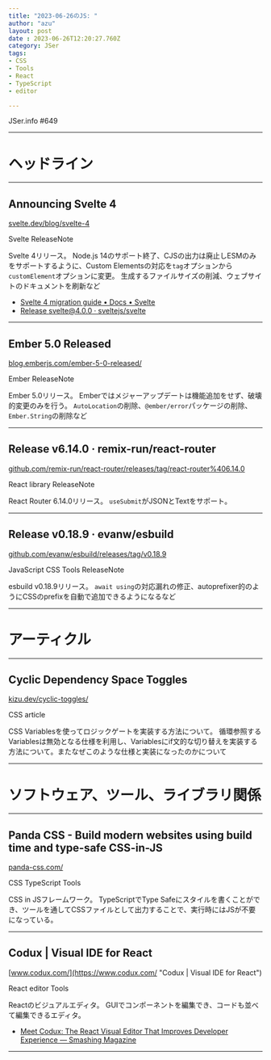 ```yaml
---
title: "2023-06-26のJS: "
author: "azu"
layout: post
date : 2023-06-26T12:20:27.760Z
category: JSer
tags:
- CSS
- Tools
- React
- TypeScript
- editor

---
```


JSer.info #649

----

<h1 class="site-genre">ヘッドライン</h1>

----

## Announcing Svelte 4
[svelte.dev/blog/svelte-4](https://svelte.dev/blog/svelte-4 "Announcing Svelte 4")
<p class="jser-tags jser-tag-icon"><span class="jser-tag">Svelte</span> <span class="jser-tag">ReleaseNote</span></p>

Svelte 4リリース。
Node.js 14のサポート終了、CJSの出力は廃止しESMのみをサポートするように、Custom Elementsの対応を`tag`オプションから`customElement`オプションに変更。
生成するファイルサイズの削減、ウェブサイトのドキュメントを刷新など

- [Svelte 4 migration guide • Docs • Svelte](https://svelte.dev/docs/v4-migration-guide "Svelte 4 migration guide • Docs • Svelte")
- [Release svelte@4.0.0 · sveltejs/svelte](https://github.com/sveltejs/svelte/releases/tag/svelte%404.0.0 "Release svelte@4.0.0 · sveltejs/svelte")

----

## Ember 5.0 Released
[blog.emberjs.com/ember-5-0-released/](https://blog.emberjs.com/ember-5-0-released/ "Ember 5.0 Released")
<p class="jser-tags jser-tag-icon"><span class="jser-tag">Ember</span> <span class="jser-tag">ReleaseNote</span></p>

Ember 5.0リリース。
Emberではメジャーアップデートは機能追加をせず、破壊的変更のみを行う。
`AutoLocation`の削除、`@ember/error`パッケージの削除、`Ember.String`の削除など


----

## Release v6.14.0 · remix-run/react-router
[github.com/remix-run/react-router/releases/tag/react-router%406.14.0](https://github.com/remix-run/react-router/releases/tag/react-router%406.14.0 "Release v6.14.0 · remix-run/react-router")
<p class="jser-tags jser-tag-icon"><span class="jser-tag">React</span> <span class="jser-tag">library</span> <span class="jser-tag">ReleaseNote</span></p>

React Router 6.14.0リリース。
`useSubmit`がJSONとTextをサポート。


----

## Release v0.18.9 · evanw/esbuild
[github.com/evanw/esbuild/releases/tag/v0.18.9](https://github.com/evanw/esbuild/releases/tag/v0.18.9 "Release v0.18.9 · evanw/esbuild")
<p class="jser-tags jser-tag-icon"><span class="jser-tag">JavaScript</span> <span class="jser-tag">CSS</span> <span class="jser-tag">Tools</span> <span class="jser-tag">ReleaseNote</span></p>

esbuild v0.18.9リリース。
`await using`の対応漏れの修正、autoprefixer的のようにCSSのprefixを自動で追加できるようになるなど


----
<h1 class="site-genre">アーティクル</h1>

----

## Cyclic Dependency Space Toggles
[kizu.dev/cyclic-toggles/](https://kizu.dev/cyclic-toggles/ "Cyclic Dependency Space Toggles")
<p class="jser-tags jser-tag-icon"><span class="jser-tag">CSS</span> <span class="jser-tag">article</span></p>

CSS Variablesを使ってロジックゲートを実装する方法について。
循環参照するVariablesは無効となる仕様を利用し、Variablesにif文的な切り替えを実装する方法について。またなぜこのような仕様と実装になったのかについて


----
<h1 class="site-genre">ソフトウェア、ツール、ライブラリ関係</h1>

----

## Panda CSS - Build modern websites using build time and type-safe CSS-in-JS
[panda-css.com/](https://panda-css.com/ "Panda CSS - Build modern websites using build time and type-safe CSS-in-JS")
<p class="jser-tags jser-tag-icon"><span class="jser-tag">CSS</span> <span class="jser-tag">TypeScript</span> <span class="jser-tag">Tools</span></p>

CSS in JSフレームワーク。
TypeScriptでType Safeにスタイルを書くことができ、ツールを通してCSSファイルとして出力することで、実行時にはJSが不要になっている。


----

## Codux | Visual IDE for React
[www.codux.com/](https://www.codux.com/ "Codux | Visual IDE for React")
<p class="jser-tags jser-tag-icon"><span class="jser-tag">React</span> <span class="jser-tag">editor</span> <span class="jser-tag">Tools</span></p>

Reactのビジュアルエディタ。
GUIでコンポーネントを編集でき、コードも並べて編集できるエディタ。

- [Meet Codux: The React Visual Editor That Improves Developer Experience — Smashing Magazine](https://www.smashingmagazine.com/2023/06/codux-react-visual-editor-improves-developer-experience/ "Meet Codux: The React Visual Editor That Improves Developer Experience — Smashing Magazine")

----
